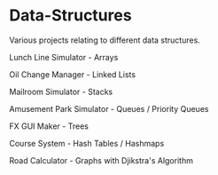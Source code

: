 # Data-Structures

Various projects relating to different data structures.

Lunch Line Simulator - Arrays

Oil Change Manager - Linked Lists

Mailroom Simulator - Stacks

Amusement Park Simulator - Queues / Priority Queues

FX GUI Maker - Trees

Course System - Hash Tables / Hashmaps

Road Calculator - Graphs with Djikstra's Algorithm
